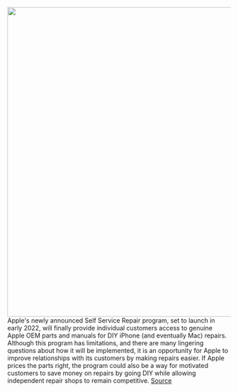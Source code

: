 <img src='https://cdn.vox-cdn.com/thumbor/qo7rBlb8AEr81iiNvFLxxGSM_-U=/0x0:2040x1360/1200x800/filters:focal(857x517:1183x843)/cdn.vox-cdn.com/uploads/chorus_image/image/70167245/akrales_190422_3301_0177.0.jpg' width='700px' /><br/>
Apple's newly announced Self Service Repair program, set to launch in early 2022, will finally provide individual customers access to genuine Apple OEM parts and manuals for DIY iPhone (and eventually Mac) repairs. Although this program has limitations, and there are many lingering questions about how it will be implemented, it is an opportunity for Apple to improve relationships with its customers by making repairs easier. If Apple prices the parts right, the program could also be a way for motivated customers to save money on repairs by going DIY while allowing independent repair shops to remain competitive.
<a href='https://www.theverge.com/2021/11/19/22787245/apple-iphone-mac-self-service-program-repair-diy'> Source <a/>